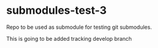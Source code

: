 # submodules-test-3
Repo to be used as submodule for testing git submodules.

This is going to be added tracking develop branch
